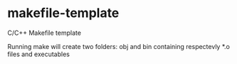 # makefile-template
C/C++ Makefile template

Running make will create two folders: obj and bin containing respectevly *.o files and executables
